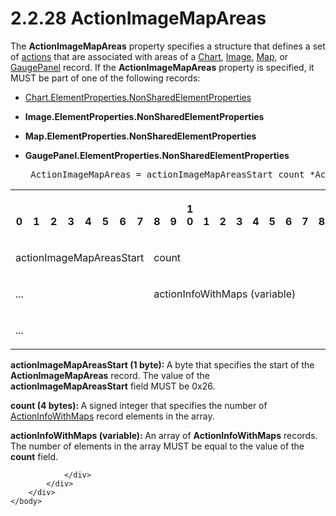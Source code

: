 <html dir="LTR" xmlns:mshelp="http://msdn.microsoft.com/mshelp" xmlns:ddue="http://ddue.schemas.microsoft.com/authoring/2003/5" xmlns:xlink="http://www.w3.org/1999/xlink" xmlns:tool="http://www.microsoft.com/tooltip">
    <head>
        <meta http-equiv="Content-Type" content="text/html; CHARSET=utf-8"></meta>
        <meta name="save" content="history"></meta>
        <title>2.2.28 ActionImageMapAreas</title>
        <xml>
            <mshelp:toctitle title="2.2.28 ActionImageMapAreas"></mshelp:toctitle>
            <mshelp:rltitle title="[MS-RPL]: ActionImageMapAreas"></mshelp:rltitle>
            <mshelp:keyword index="A" term="4708079b-c311-4311-ac51-3fa42ee89e43"></mshelp:keyword>
            <mshelp:attr name="DCSext.ContentType" value="open specification"></mshelp:attr>
            <mshelp:attr name="AssetID" value="4708079b-c311-4311-ac51-3fa42ee89e43"></mshelp:attr>
            <mshelp:attr name="TopicType" value="kbRef"></mshelp:attr>
            <mshelp:attr name="DCSext.Title" value="[MS-RPL]: ActionImageMapAreas" />
        </xml>
    </head>
    <body>
        <div id="header">
            <h1 class="heading">2.2.28 ActionImageMapAreas</h1>
        </div>
        <div id="mainSection">
            <div id="mainBody">
                <div id="allHistory" class="saveHistory"></div>
                <div id="sectionSection0" class="section" name="collapseableSection">
                    

<p>The <b>ActionImageMapAreas</b> property specifies a structure
that defines a set of <a href="75ae48f7-746b-4b41-919c-6699fa28b3ef.md#gt_b178b6c0-7df9-4107-95ca-12c7f0b9900b">actions</a>
that are associated with areas of a <a href="89f56458-ec69-49ff-a9d6-39e506543a39.md">Chart</a>, <a href="b6e7b187-4160-4ce2-940e-6198a7416863.md">Image</a>, <a href="953882ee-8b4b-40e8-9a05-ab2ea31622ce.md">Map</a>, or <a href="a9142e06-4813-4393-8f72-7559ee960936.md">GaugePanel</a> record. If the <b>ActionImageMapAreas</b>
property is specified, it MUST be part of one of the following records:</p>

<ul><li><p><span><span> 
</span></span><a href="1b1b7882-84bb-47d4-a3d2-b020b8d23d7a.md">Chart.ElementProperties.NonSharedElementProperties</a></p>

</li><li><p><span><span> 
</span></span><b>Image.ElementProperties.NonSharedElementProperties</b></p>

</li><li><p><span><span> 
</span></span><b>Map.ElementProperties.NonSharedElementProperties</b></p>

</li><li><p><span><span> 
</span></span><b>GaugePanel.ElementProperties.NonSharedElementProperties</b>       
</p>

<div><pre> ActionImageMapAreas = actionImageMapAreasStart count *ActionInfoWithMaps
</pre></div>

</li></ul><table>
 <tr>
  <th><p><br>0</p></th>
  <th><p><br>1</p></th>
  <th><p><br>2</p></th>
  <th><p><br>3</p></th>
  <th><p><br>4</p></th>
  <th><p><br>5</p></th>
  <th><p><br>6</p></th>
  <th><p><br>7</p></th>
  <th><p><br>8</p></th>
  <th><p><br>9</p></th>
  <th><p>1<br>0</p></th>
  <th><p><br>1</p></th>
  <th><p><br>2</p></th>
  <th><p><br>3</p></th>
  <th><p><br>4</p></th>
  <th><p><br>5</p></th>
  <th><p><br>6</p></th>
  <th><p><br>7</p></th>
  <th><p><br>8</p></th>
  <th><p><br>9</p></th>
  <th><p>2<br>0</p></th>
  <th><p><br>1</p></th>
  <th><p><br>2</p></th>
  <th><p><br>3</p></th>
  <th><p><br>4</p></th>
  <th><p><br>5</p></th>
  <th><p><br>6</p></th>
  <th><p><br>7</p></th>
  <th><p><br>8</p></th>
  <th><p><br>9</p></th>
  <th><p>3<br>0</p></th>
  <th><p><br>1</p></th>
 </tr>
 <tr>
  <td colspan="8">
  <p>actionImageMapAreasStart</p>
  </td>
  <td colspan="24">
  <p>count</p>
  </td>
 </tr>
 <tr>
  <td colspan="8">
  <p>...</p>
  </td>
  <td colspan="24">
  <p>actionInfoWithMaps
  (variable)</p>
  </td>
 </tr>
 <tr>
  <td colspan="32">
  <p>...</p>
  </td>
 </tr>
</table>

<p><b>actionImageMapAreasStart (1 byte): </b>A byte that
specifies the start of the <b>ActionImageMapAreas</b> record. The value of the <b>actionImageMapAreasStart</b>
field MUST be 0x26.</p>

<p><b>count (4 bytes): </b>A signed integer that
specifies the number of <a href="706469e2-a501-40ea-b731-0e45dea1e5d5.md">ActionInfoWithMaps</a>
record elements in the array.</p>

<p><b>actionInfoWithMaps (variable): </b>An array of <b>ActionInfoWithMaps</b>
records. The number of elements in the array MUST be equal to the value of the <b>count</b>
field. </p>


                </div>
            </div>
        </div>
    </body>
</html>